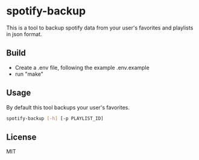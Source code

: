 # spotify-backup

This is a tool to backup spotify data from your user's favorites and playlists in json format.

## Build

- Create a .env file, following the example .env.example
- run "make"

## Usage

By default this tool backups your user's favorites.

```bash
spotify-backup [-h] [-p PLAYLIST_ID]
```

## License

MIT
